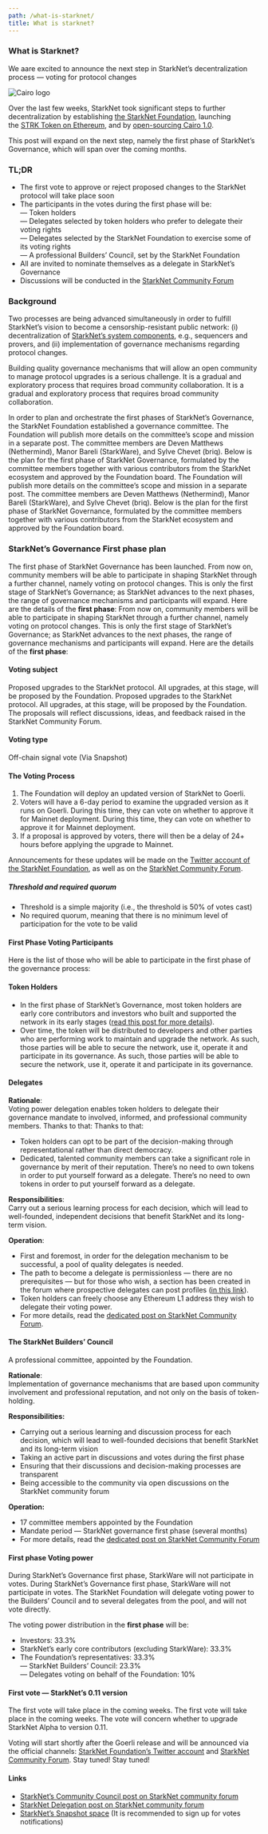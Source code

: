 ```yaml
---
path: /what-is-starknet/
title: What is starknet?
---
```


### What is Starknet?

We aare excited to announce the next step in StarkNet’s decentralization process — voting for protocol changes

![Cairo logo](https://lh3.googleusercontent.com/A24O3j4v2jhye6FdAWRIypjdtHj3TNRgFkuIYgnzjhVWSWbjEFHHT22QoNH1Tp0Z5tDSqy61asvLtphcp0yUmF4TUqFyH9y1ty4msk0UDBo1TyPHBvvEdnJtlyvJoa2QZ6HBYsGM "cairo logo")

Over the last few weeks, StarkNet took significant steps to further decentralization by establishing [the StarkNet Foundation](https://medium.com/@StarkNet_Foundation/welcome-to-the-world-starknet-foundation-7bd55d5dbc59), launching the [STRK Token on Ethereum](https://medium.com/starkware/starknet-token-is-deployed-on-ethereum-f27f0000b00c), and by [open-sourcing Cairo 1.0](https://medium.com/starkware/open-sourcing-cairo-1-0-b3100a664bb0).

This post will expand on the next step, namely the first phase of StarkNet’s Governance, which will span over the coming months.

### TL;DR

* The first vote to approve or reject proposed changes to the StarkNet protocol will take place soon
* The participants in the votes during the first phase will be:\
  — Token holders\
  — Delegates selected by token holders who prefer to delegate their voting rights\
  — Delegates selected by the StarkNet Foundation to exercise some of its voting rights\
  — A professional Builders’ Council, set by the StarkNet Foundation
* All are invited to nominate themselves as a delegate in StarkNet’s Governance
* Discussions will be conducted in the [StarkNet Community Forum](https://community.starknet.io/)

### Background

Two processes are being advanced simultaneously in order to fulfill StarkNet’s vision to become a censorship-resistant public network: (i) decentralization of [StarkNet’s system components](https://community.starknet.io/t/starknet-decentralized-protocol-introduction/2671), e.g., sequencers and provers, and (ii) implementation of governance mechanisms regarding protocol changes.

Building quality governance mechanisms that will allow an open community to manage protocol upgrades is a serious challenge. It is a gradual and exploratory process that requires broad community collaboration. It is a gradual and exploratory process that requires broad community collaboration.

In order to plan and orchestrate the first phases of StarkNet’s Governance, the StarkNet Foundation established a governance committee. The Foundation will publish more details on the committee’s scope and mission in a separate post. The committee members are Deven Matthews (Nethermind), Manor Bareli (StarkWare), and Sylve Chevet (briq). Below is the plan for the first phase of StarkNet Governance, formulated by the committee members together with various contributors from the StarkNet ecosystem and approved by the Foundation board. The Foundation will publish more details on the committee’s scope and mission in a separate post. The committee members are Deven Matthews (Nethermind), Manor Bareli (StarkWare), and Sylve Chevet (briq). Below is the plan for the first phase of StarkNet Governance, formulated by the committee members together with various contributors from the StarkNet ecosystem and approved by the Foundation board.

### StarkNet’s Governance First phase plan

The first phase of StarkNet Governance has been launched. From now on, community members will be able to participate in shaping StarkNet through a further channel, namely voting on protocol changes. This is only the first stage of StarkNet’s Governance; as StarkNet advances to the next phases, the range of governance mechanisms and participants will expand. Here are the details of the **first phase**: From now on, community members will be able to participate in shaping StarkNet through a further channel, namely voting on protocol changes. This is only the first stage of StarkNet’s Governance; as StarkNet advances to the next phases, the range of governance mechanisms and participants will expand. Here are the details of the **first phase**:

#### **Voting subject**

Proposed upgrades to the StarkNet protocol. All upgrades, at this stage, will be proposed by the Foundation. Proposed upgrades to the StarkNet protocol. All upgrades, at this stage, will be proposed by the Foundation. The proposals will reflect discussions, ideas, and feedback raised in the StarkNet Community Forum.

#### Voting type

Off-chain signal vote (Via Snapshot)

#### The Voting Process

1. The Foundation will deploy an updated version of StarkNet to Goerli.
2. Voters will have a 6-day period to examine the upgraded version as it runs on Goerli. During this time, they can vote on whether to approve it for Mainnet deployment. During this time, they can vote on whether to approve it for Mainnet deployment.
3. If a proposal is approved by voters, there will then be a delay of 24+ hours before applying the upgrade to Mainnet.

Announcements for these updates will be made on the [Twitter account of the StarkNet Foundation](https://twitter.com/StarkNetFndn), as well as on the [StarkNet Community Forum](https://community.starknet.io/).

##### Threshold and required quorum

* Threshold is a simple majority (i.e., the threshold is 50% of votes cast)
* No required quorum, meaning that there is no minimum level of participation for the vote to be valid

#### First Phase Voting Participants

Here is the list of those who will be able to participate in the first phase of the governance process:

#### Token Holders

* In the first phase of StarkNet’s Governance, most token holders are early core contributors and investors who built and supported the network in its early stages ([read this post for more details](https://medium.com/@starkware/part-3-starknet-token-design-5cc17af066c6)).
* Over time, the token will be distributed to developers and other parties who are performing work to maintain and upgrade the network. As such, those parties will be able to secure the network, use it, operate it and participate in its governance. As such, those parties will be able to secure the network, use it, operate it and participate in its governance.

#### Delegates

**Rationale**:\
Voting power delegation enables token holders to delegate their governance mandate to involved, informed, and professional community members. Thanks to that: Thanks to that:

* Token holders can opt to be part of the decision-making through representational rather than direct democracy.
* Dedicated, talented community members can take a significant role in governance by merit of their reputation. There’s no need to own tokens in order to put yourself forward as a delegate. There’s no need to own tokens in order to put yourself forward as a delegate.

**Responsibilities**:\
Carry out a serious learning process for each decision, which will lead to well-founded, independent decisions that benefit StarkNet and its long-term vision.

**Operation**:

* First and foremost, in order for the delegation mechanism to be successful, a pool of quality delegates is needed.
* The path to become a delegate is permissionless — there are no prerequisites — but for those who wish, a section has been created in the forum where prospective delegates can post profiles ([in this link](https://community.starknet.io/t/delegate-profile-thread/4049)).
* Token holders can freely choose any Ethereum L1 address they wish to delegate their voting power.
* For more details, read the [dedicated post on StarkNet Community Forum](https://community.starknet.io/t/delegate-profile-thread/4049).

#### The StarkNet Builders’ Council

A professional committee, appointed by the Foundation.

**Rationale**:\
Implementation of governance mechanisms that are based upon community involvement and professional reputation, and not only on the basis of token-holding.

**Responsibilities:**

* Carrying out a serious learning and discussion process for each decision, which will lead to well-founded decisions that benefit StarkNet and its long-term vision
* Taking an active part in discussions and votes during the first phase
* Ensuring that their discussions and decision-making processes are transparent
* Being accessible to the community via open discussions on the StarkNet community forum

**Operation:**

* 17 committee members appointed by the Foundation
* Mandate period — StarkNet governance first phase (several months)
* For more details, read the [dedicated post on StarkNet Community Forum](https://community.starknet.io/t/starknet-builders-council-mission-statement/4045)

#### First phase Voting power

During StarkNet’s Governance first phase, StarkWare will not participate in votes. During StarkNet’s Governance first phase, StarkWare will not participate in votes. The StarkNet Foundation will delegate voting power to the Builders’ Council and to several delegates from the pool, and will not vote directly.

The voting power distribution in the **first phase** will be:

* Investors: 33.3%
* StarkNet’s early core contributors (excluding StarkWare): 33.3%
* The Foundation’s representatives: 33.3%\
  — StarkNet Builders’ Council: 23.3%\
  — Delegates voting on behalf of the Foundation: 10%

#### First vote — StarkNet’s 0.11 version

The first vote will take place in the coming weeks. The first vote will take place in the coming weeks. The vote will concern whether to upgrade StarkNet Alpha to version 0.11.

Voting will start shortly after the Goerli release and will be announced via the official channels: [StarkNet Foundation’s Twitter account](https://twitter.com/StarkNetFndn) and [StarkNet Community Forum](https://community.starknet.io/). Stay tuned! Stay tuned!

#### Links

* [StarkNet’s Community Council post on StarkNet community forum](https://community.starknet.io/t/builders-council-mission-statement/4045)
* [StarkNet Delegation post on StarkNet community forum](https://community.starknet.io/t/delegate-onboarding-announcement/4047)
* [StarkNet’s Snapshot space](https://snapshot.org/#/starknet.eth) (It is recommended to sign up for votes notifications)